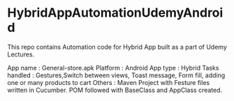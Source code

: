 # HybridAppAutomationUdemyAndroid
This repo contains Automation code for Hybrid App built as a part of Udemy Lectures.

App name : General-store.apk
Platform : Android
App type : Hybrid
Tasks handled : Gestures,Switch between views, Toast message, Form fill, adding one or many products to cart
Others   : Maven Project with Festure files written in Cucumber. POM followed with BaseClass and AppClass created.
